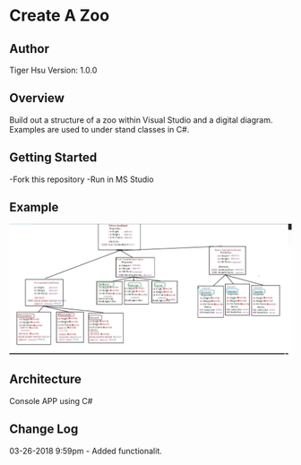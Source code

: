 # Create A Zoo

## Author
Tiger Hsu
Version: 1.0.0

## Overview
Build out a structure of a zoo within Visual Studio and a digital diagram.
Examples are used to under stand classes in C#.

## Getting Started
-Fork this repository
-Run in MS Studio

## Example

![alt text](/Zoo/PokemonSnip.JPG)

## Architecture
Console APP using C# 

## Change Log
03-26-2018 9:59pm - Added functionalit.
